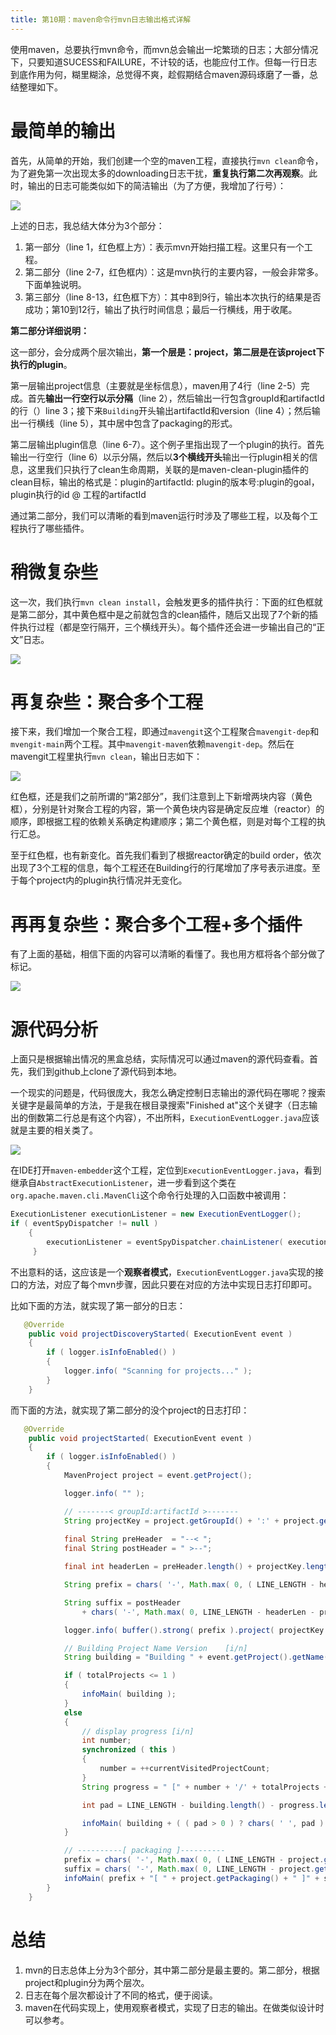 ```yaml
---
title: 第10期：maven命令行mvn日志输出格式详解
---
```


使用maven，总要执行mvn命令，而mvn总会输出一坨繁琐的日志；大部分情况下，只要知道SUCESS和FAILURE，不计较的话，也能应付工作。但每一行日志到底作用为何，糊里糊涂，总觉得不爽，趁假期结合maven源码琢磨了一番，总结整理如下。

# 最简单的输出

首先，从简单的开始，我们创建一个空的maven工程，直接执行`mvn clean`命令，为了避免第一次出现太多的downloading日志干扰，**重复执行第二次再观察**。此时，输出的日志可能类似如下的简洁输出（为了方便，我增加了行号）：

![](./_image/2019-09/simple.jpg)


上述的日志，我总结大体分为3个部分：

1. 第一部分（line 1，红色框上方）：表示mvn开始扫描工程。这里只有一个工程。
2. 第二部分（line 2-7，红色框内）：这是mvn执行的主要内容，一般会非常多。下面单独说明。
3. 第三部分（line 8-13，红色框下方）：其中8到9行，输出本次执行的结果是否成功；第10到12行，输出了执行时间信息；最后一行横线，用于收尾。

**第二部分详细说明：**

这一部分，会分成两个层次输出，**第一个层是：project，第二层是在该project下执行的plugin**。

第一层输出project信息（主要就是坐标信息），maven用了4行（line 2-5）完成。首先**输出一行空行以示分隔**（line 2），然后输出一行包含groupId和artifactId的行（）line 3；接下来`Building`开头输出artifactId和version（line 4）；然后输出一行横线（line 5），其中居中包含了packaging的形式。

第二层输出plugin信息（line 6-7）。这个例子里指出现了一个plugin的执行。首先输出一行空行（line 6）以示分隔，然后以**3个横线开头**输出一行plugin相关的信息，这里我们只执行了clean生命周期，关联的是maven-clean-plugin插件的clean目标，输出的格式是：plugin的artifactId: plugin的版本号:plugin的goal，plugin执行的id @ 工程的artifactId

通过第二部分，我们可以清晰的看到maven运行时涉及了哪些工程，以及每个工程执行了哪些插件。

# 稍微复杂些

这一次，我们执行`mvn clean install`，会触发更多的插件执行：下面的红色框就是第二部分，其中黄色框中是之前就包含的clean插件，随后又出现了7个新的插件执行过程（都是空行隔开，三个横线开头）。每个插件还会进一步输出自己的“正文”日志。

![](./_image/2019-09/mvn_clean_install.jpg)


# 再复杂些：聚合多个工程

接下来，我们增加一个聚合工程，即通过`mavengit`这个工程聚合`mavengit-dep`和`mvengit-main`两个工程。其中`mavengit-maven`依赖`mavengit-dep`。然后在mavengit工程里执行`mvn clean`，输出日志如下：

![](./_image/2019-09/mvn_clean_multiple_project.jpg)


红色框，还是我们之前所谓的“第2部分”，我们注意到上下新增两块内容（黄色框），分别是针对聚合工程的内容，第一个黄色块内容是确定反应堆（reactor）的顺序，即根据工程的依赖关系确定构建顺序；第二个黄色框，则是对每个工程的执行汇总。

至于红色框，也有新变化。首先我们看到了根据reactor确定的build order，依次出现了3个工程的信息，每个工程还在Building行的行尾增加了序号表示进度。至于每个project内的plugin执行情况并无变化。

# 再再复杂些：聚合多个工程+多个插件

有了上面的基础，相信下面的内容可以清晰的看懂了。我也用方框将各个部分做了标记。

![](./_image/2019-09/mvn_clean_install_multiple_project.jpg)

# 源代码分析

上面只是根据输出情况的黑盒总结，实际情况可以通过maven的源代码查看。首先，我们到github上clone了源代码到本地。

一个现实的问题是，代码很庞大，我怎么确定控制日志输出的源代码在哪呢？搜索关键字是最简单的方法，于是我在根目录搜索"Finished at"这个关键字（日志输出的倒数第二行总是有这个内容），不出所料，`ExecutionEventLogger.java`应该就是主要的相关类了。

![](./_image/2019-09/find_source_code.jpg)

在IDE打开`maven-embedder`这个工程，定位到`ExecutionEventLogger.java`，看到继承自`AbstractExecutionListener`，进一步看到这个类在`org.apache.maven.cli.MavenCli`这个命令行处理的入口函数中被调用：

```Java
ExecutionListener executionListener = new ExecutionEventLogger();if ( eventSpyDispatcher != null )    {        executionListener = eventSpyDispatcher.chainListener( executionListener );     }
```

不出意料的话，这应该是一个**观察者模式**，`ExecutionEventLogger.java`实现的接口的方法，对应了每个mvn步骤，因此只要在对应的方法中实现日志打印即可。

比如下面的方法，就实现了第一部分的日志：

```Java
   @Override    public void projectDiscoveryStarted( ExecutionEvent event )    {        if ( logger.isInfoEnabled() )        {            logger.info( "Scanning for projects..." );        }    }
```

而下面的方法，就实现了第二部分的没个project的日志打印：

```Java
   @Override    public void projectStarted( ExecutionEvent event )    {        if ( logger.isInfoEnabled() )        {            MavenProject project = event.getProject();            logger.info( "" );            // -------< groupId:artifactId >-------            String projectKey = project.getGroupId() + ':' + project.getArtifactId();                        final String preHeader  = "--< ";            final String postHeader = " >--";            final int headerLen = preHeader.length() + projectKey.length() + postHeader.length();            String prefix = chars( '-', Math.max( 0, ( LINE_LENGTH - headerLen ) / 2 ) ) + preHeader;            String suffix = postHeader                + chars( '-', Math.max( 0, LINE_LENGTH - headerLen - prefix.length() + preHeader.length() ) );            logger.info( buffer().strong( prefix ).project( projectKey ).strong( suffix ).toString() );            // Building Project Name Version    [i/n]            String building = "Building " + event.getProject().getName() + " " + event.getProject().getVersion();            if ( totalProjects <= 1 )            {                infoMain( building );            }            else            {                // display progress [i/n]                int number;                synchronized ( this )                {                    number = ++currentVisitedProjectCount;                }                String progress = " [" + number + '/' + totalProjects + ']';                int pad = LINE_LENGTH - building.length() - progress.length();                infoMain( building + ( ( pad > 0 ) ? chars( ' ', pad ) : "" ) + progress );            }            // ----------[ packaging ]----------            prefix = chars( '-', Math.max( 0, ( LINE_LENGTH - project.getPackaging().length() - 4 ) / 2 ) );            suffix = chars( '-', Math.max( 0, LINE_LENGTH - project.getPackaging().length() - 4 - prefix.length() ) );            infoMain( prefix + "[ " + project.getPackaging() + " ]" + suffix );        }    }
```

# 总结

1. mvn的日志总体上分为3个部分，其中第二部分是最主要的。第二部分，根据project和plugin分为两个层次。
2. 日志在每个层次都设计了不同的格式，便于阅读。
3. maven在代码实现上，使用观察者模式，实现了日志的输出。在做类似设计时可以参考。
